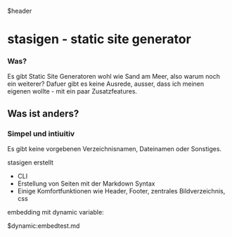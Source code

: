 ﻿$header

# stasigen - static site generator

### Was?

Es gibt Static Site Generatoren wohl wie Sand am Meer, also warum noch ein weiterer?
Dafuer gibt es keine Ausrede, ausser, dass ich meinen eigenen wollte - mit ein paar Zusatzfeatures.

## Was ist anders?

### Simpel und intiuitiv

Es gibt keine vorgebenen Verzeichnisnamen, Dateinamen oder Sonstiges.

stasigen erstellt 


* CLI
* Erstellung von Seiten mit der Markdown Syntax
* Einige Komfortfunktionen wie Header, Footer, zentrales Bildverzeichnis, css



embedding mit dynamic variable:

$dynamic:embedtest.md